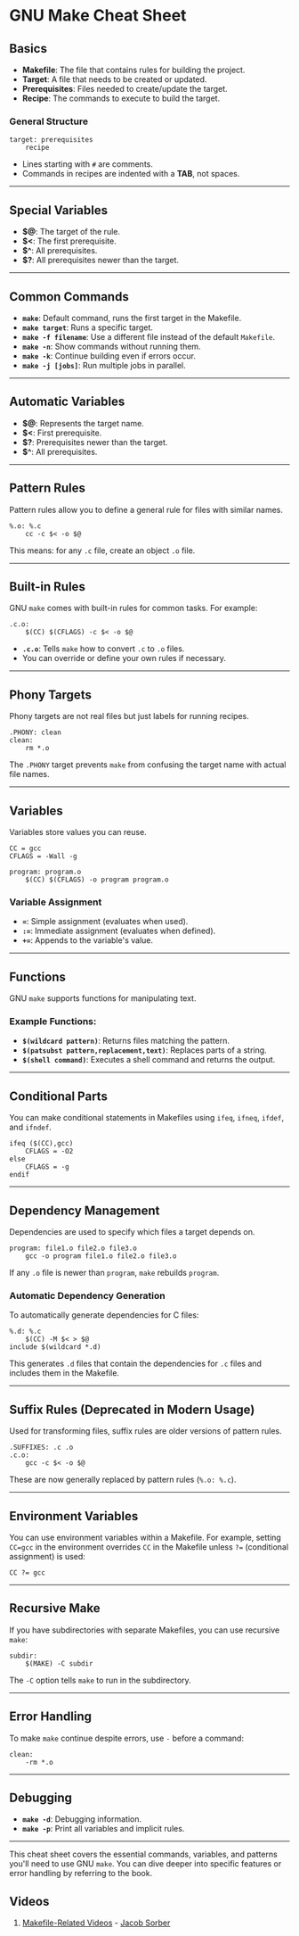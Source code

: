 # GNU Make Cheat Sheet

## **Basics**

- **Makefile**: The file that contains rules for building the project.
- **Target**: A file that needs to be created or updated.
- **Prerequisites**: Files needed to create/update the target.
- **Recipe**: The commands to execute to build the target.

### General Structure
```make
target: prerequisites
    recipe
```

- Lines starting with `#` are comments.
- Commands in recipes are indented with a **TAB**, not spaces.

---

## **Special Variables**
- **$@**: The target of the rule.
- **$<**: The first prerequisite.
- **$^**: All prerequisites.
- **$?**: All prerequisites newer than the target.

---

## **Common Commands**
- **`make`**: Default command, runs the first target in the Makefile.
- **`make target`**: Runs a specific target.
- **`make -f filename`**: Use a different file instead of the default `Makefile`.
- **`make -n`**: Show commands without running them.
- **`make -k`**: Continue building even if errors occur.
- **`make -j [jobs]`**: Run multiple jobs in parallel.

---

## **Automatic Variables**
- **$@**: Represents the target name.
- **$<**: First prerequisite.
- **$?**: Prerequisites newer than the target.
- **$^**: All prerequisites.

---

## **Pattern Rules**
Pattern rules allow you to define a general rule for files with similar names.

```make
%.o: %.c
    cc -c $< -o $@
```

This means: for any `.c` file, create an object `.o` file.

---

## **Built-in Rules**
GNU `make` comes with built-in rules for common tasks. For example:
```make
.c.o:
    $(CC) $(CFLAGS) -c $< -o $@
```

- **`.c.o`**: Tells `make` how to convert `.c` to `.o` files.
- You can override or define your own rules if necessary.

---

## **Phony Targets**
Phony targets are not real files but just labels for running recipes.

```make
.PHONY: clean
clean:
    rm *.o
```

The `.PHONY` target prevents `make` from confusing the target name with actual file names.

---

## **Variables**
Variables store values you can reuse.

```make
CC = gcc
CFLAGS = -Wall -g

program: program.o
    $(CC) $(CFLAGS) -o program program.o
```

### Variable Assignment
- **`=`**: Simple assignment (evaluates when used).
- **`:=`**: Immediate assignment (evaluates when defined).
- **`+=`**: Appends to the variable's value.
  
---

## **Functions**
GNU `make` supports functions for manipulating text.

### Example Functions:
- **`$(wildcard pattern)`**: Returns files matching the pattern.
- **`$(patsubst pattern,replacement,text)`**: Replaces parts of a string.
- **`$(shell command)`**: Executes a shell command and returns the output.

---

## **Conditional Parts**

You can make conditional statements in Makefiles using `ifeq`, `ifneq`, `ifdef`, and `ifndef`.

```make
ifeq ($(CC),gcc)
    CFLAGS = -O2
else
    CFLAGS = -g
endif
```

---

## **Dependency Management**
Dependencies are used to specify which files a target depends on.

```make
program: file1.o file2.o file3.o
    gcc -o program file1.o file2.o file3.o
```

If any `.o` file is newer than `program`, `make` rebuilds `program`.

### **Automatic Dependency Generation**

To automatically generate dependencies for C files:

```make
%.d: %.c
    $(CC) -M $< > $@
include $(wildcard *.d)
```

This generates `.d` files that contain the dependencies for `.c` files and includes them in the Makefile.

---

## **Suffix Rules (Deprecated in Modern Usage)**
Used for transforming files, suffix rules are older versions of pattern rules.

```make
.SUFFIXES: .c .o
.c.o:
    gcc -c $< -o $@
```

These are now generally replaced by pattern rules (`%.o: %.c`).

---

## **Environment Variables**
You can use environment variables within a Makefile. For example, setting `CC=gcc` in the environment overrides `CC` in the Makefile unless `?=` (conditional assignment) is used:

```make
CC ?= gcc
```

---

## **Recursive Make**
If you have subdirectories with separate Makefiles, you can use recursive `make`:

```make
subdir:
    $(MAKE) -C subdir
```

The `-C` option tells `make` to run in the subdirectory.

---

## **Error Handling**
To make `make` continue despite errors, use `-` before a command:

```make
clean:
    -rm *.o
```

---

## **Debugging**
- **`make -d`**: Debugging information.
- **`make -p`**: Print all variables and implicit rules.

---

This cheat sheet covers the essential commands, variables, and patterns you'll need to use GNU `make`. You can dive deeper into specific features or error handling by referring to the book.

## Videos

1. [Makefile-Related Videos](https://www.youtube.com/playlist?list=PL9IEJIKnBJjEPxenuhKU7J5smY4XjFnyg) - [Jacob Sorber](https://www.youtube.com/@JacobSorber)